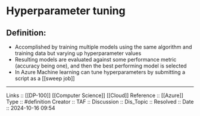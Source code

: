 # Hyperparameter tuning

## Definition:

- Accomplished by training multiple models using the same algorithm and training data but varying up hyperparameter values
- Resulting models are evaluated against some performance metric (accuracy being one), and then the best performing model is selected
- In Azure Machine learning can tune hyperparameters by submitting a script as a [[sweep job]]
---
Links :: [[DP-100]] [[Computer Science]] [[Cloud]]
Reference ::  [[Azure]]
Type :: #definition
Creator ::
TAF ::
Discussion ::
Dis_Topic :: 
Resolved ::
Date :: 2024-10-16 09:54